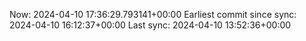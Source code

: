 Now: 2024-04-10 17:36:29.793141+00:00 Earliest commit since sync: 2024-04-10 16:12:37+00:00 Last sync: 2024-04-10 13:52:36+00:00

